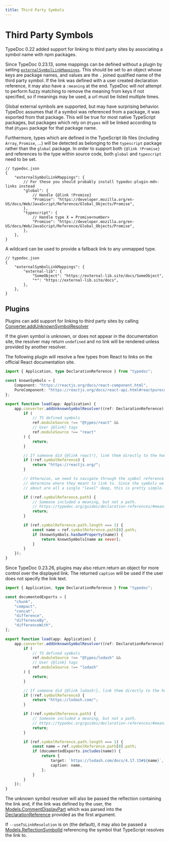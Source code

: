 ```yaml
---
title: Third Party Symbols
---
```


# Third Party Symbols

TypeDoc 0.22 added support for linking to third party sites by associating a
symbol name with npm packages.

Since TypeDoc 0.23.13, some mappings can be defined without a plugin by setting
[`externalSymbolLinkMappings`][externalSymbolLinkMappings]. This should be set
to an object whose keys are package names, and values are the `.` joined
qualified name of the third party symbol. If the link was defined with a user
created declaration reference, it may also have a `:meaning` at the end. TypeDoc
will _not_ attempt to perform fuzzy matching to remove the meaning from keys if
not specified, so if meanings may be used, a url must be listed multiple times.

Global external symbols are supported, but may have surprising behavior. TypeDoc
assumes that if a symbol was referenced from a package, it was exported from
that package. This will be true for most native TypeScript packages, but
packages which rely on `@types` will be linked according to that `@types`
package for that package name.

Furthermore, types which are defined in the TypeScript lib files (including
`Array`, `Promise`, ...) will be detected as belonging to the `typescript`
package rather than the `global` package. In order to support both `{@link
!Promise}` and references to the type within source code, both `global` and
`typescript` need to be set.

```jsonc
// typedoc.json
{
    "externalSymbolLinkMappings": {
        // For these you should probably install typedoc-plugin-mdn-links instead
        "global": {
            // Handle {@link !Promise}
            "Promise": "https://developer.mozilla.org/en-US/docs/Web/JavaScript/Reference/Global_Objects/Promise",
        },
        "typescript": {
            // Handle type X = Promise<number>
            "Promise": "https://developer.mozilla.org/en-US/docs/Web/JavaScript/Reference/Global_Objects/Promise",
        },
    },
}
```

A wildcard can be used to provide a fallback link to any unmapped type.

```jsonc
// typedoc.json
{
    "externalSymbolLinkMappings": {
        "external-lib": {
            "SomeObject": "https://external-lib.site/docs/SomeObject",
            "*": "https://external-lib.site/docs",
        },
    },
}
```

## Plugins

Plugins can add support for linking to third party sites by calling
[Converter.addUnknownSymbolResolver]

If the given symbol is unknown, or does not appear in the documentation site,
the resolver may return `undefined` and no link will be rendered unless provided
by another resolver.

The following plugin will resolve a few types from React to links on the
official React documentation site.

```ts
import { Application, type DeclarationReference } from "typedoc";

const knownSymbols = {
    Component: "https://reactjs.org/docs/react-component.html",
    PureComponent: "https://reactjs.org/docs/react-api.html#reactpurecomponent",
};

export function load(app: Application) {
    app.converter.addUnknownSymbolResolver((ref: DeclarationReference) => {
        if (
            // TS defined symbols
            ref.moduleSource !== "@types/react" &&
            // User {@link} tags
            ref.moduleSource !== "react"
        ) {
            return;
        }

        // If someone did {@link react!}, link them directly to the home page.
        if (!ref.symbolReference) {
            return "https://reactjs.org/";
        }

        // Otherwise, we need to navigate through the symbol reference to
        // determine where they meant to link to. Since the symbols we know
        // about are all a single "level" deep, this is pretty simple.

        if (!ref.symbolReference.path) {
            // Someone included a meaning, but not a path.
            // https://typedoc.org/guides/declaration-references/#meaning
            return;
        }

        if (ref.symbolReference.path.length === 1) {
            const name = ref.symbolReference.path[0].path;
            if (knownSymbols.hasOwnProperty(name)) {
                return knownSymbols[name as never];
            }
        }
    });
}
```

Since TypeDoc 0.23.26, plugins may also return return an object for more control
over the displayed link. The returned `caption` will be used if the user does
not specify the link text.

```ts
import { Application, type DeclarationReference } from "typedoc";

const documentedExports = [
    "chunk",
    "compact",
    "concat",
    "difference",
    "differenceBy",
    "differenceWith",
];

export function load(app: Application) {
    app.converter.addUnknownSymbolResolver((ref: DeclarationReference) => {
        if (
            // TS defined symbols
            ref.moduleSource !== "@types/lodash" &&
            // User {@link} tags
            ref.moduleSource !== "lodash"
        ) {
            return;
        }

        // If someone did {@link lodash!}, link them directly to the home page.
        if (!ref.symbolReference) {
            return "https://lodash.com/";
        }

        if (!ref.symbolReference.path) {
            // Someone included a meaning, but not a path.
            // https://typedoc.org/guides/declaration-references/#meaning
            return;
        }

        if (ref.symbolReference.path.length === 1) {
            const name = ref.symbolReference.path[0].path;
            if (documentedExports.includes(name)) {
                return {
                    target: `https://lodash.com/docs/4.17.15#${name}`,
                    caption: name,
                };
            }
        }
    });
}
```

The unknown symbol resolver will also be passed the reflection containing the
link and, if the link was defined by the user, the [Models.CommentDisplayPart]
which was parsed into the [DeclarationReference] provided as the first argument.

If `--useTsLinkResolution` is on (the default), it may also be passed a
[Models.ReflectionSymbolId] referencing the symbol that TypeScript resolves the
link to.

[externalSymbolLinkMappings]: https://typedoc.org/options/comments/#externalsymbollinkmappings
[Converter.addUnknownSymbolResolver]: https://typedoc.org/api/classes/Converter.html#addUnknownSymbolResolver
[Models.CommentDisplayPart]: https://typedoc.org/api/types/Models.CommentDisplayPart.html
[DeclarationReference]: https://typedoc.org/api/interfaces/DeclarationReference.html
[Models.ReflectionSymbolId]: https://typedoc.org/api/classes/Models.ReflectionSymbolId.html
